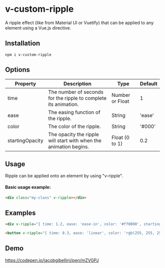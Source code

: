 # v-custom-ripple
A ripple effect (like from Material UI or Vuetify) that can be applied to any element using a Vue.js directive.

## Installation
```
npm i v-custom-ripple
```

## Options

|  Property |  Description | Type  | Default  |
|-----------|--------------|-------|----------|
| time  | The number of seconds for the ripple to complete its animation.  | Number or Float  | 1  |
|  ease |  The easing function of the ripple. | String  |  'ease' |
| color  |  The color of the ripple. | String  |  '#000' |
| startingOpacity  | The opacity the ripple will start with when the animation begins.  | Float (0 to 1)  |  0.2 |

## Usage
Ripple can be applied onto an element by using "v-ripple".

#### Basic usage example:

```html
<div class="my-class" v-ripple></div>
```

## Examples
```html
<div v-ripple="{ time: 1.2, ease: 'ease-in', color: '#ff0000', startingOpacity: 0.5 }"></div>
```

```html
<button v-ripple="{ time: 0.3, ease: 'linear', color: 'rgb(255, 255, 255)' }"></button>
```
## Demo
https://codepen.io/jacobgibellini/pen/mZVGPJ

